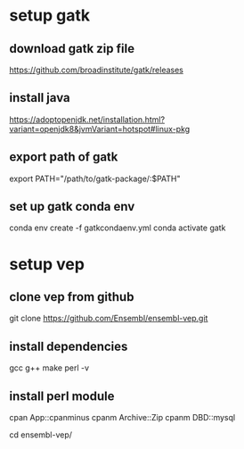 # setup gatk
## download gatk zip file
https://github.com/broadinstitute/gatk/releases

## install java
https://adoptopenjdk.net/installation.html?variant=openjdk8&jvmVariant=hotspot#linux-pkg

## export path of gatk
export PATH="/path/to/gatk-package/:$PATH"

## set up gatk conda env
conda env create -f gatkcondaenv.yml
conda activate gatk


# setup vep

## clone vep from github
git clone https://github.com/Ensembl/ensembl-vep.git

## install dependencies
gcc
g++
make
perl -v

## install perl module
cpan App::cpanminus
cpanm Archive::Zip
cpanm DBD::mysql



cd ensembl-vep/


